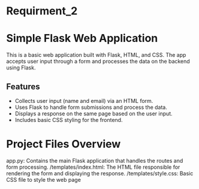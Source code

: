 # Requirment_2

# Simple Flask Web Application

This is a basic web application built with Flask, HTML, and CSS. The app accepts user input through a form and processes the data on the backend using Flask.

## Features

- Collects user input (name and email) via an HTML form.
- Uses Flask to handle form submissions and process the data.
- Displays a response on the same page based on the user input.
- Includes basic CSS styling for the frontend.

# Project Files Overview
app.py: Contains the main Flask application that handles the routes and form processing.
/templates/index.html: The HTML file responsible for rendering the form and displaying the response.
/templates/style.css: Basic CSS file to style the web page
